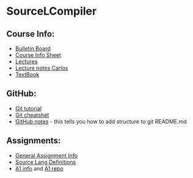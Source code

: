 # SourceLCompiler
## Course Info:
* [Bulletin Board](https://csc.cdf.toronto.edu/mybb/forumdisplay.php?fid=388) 
* [Course Info Sheet](https://csc.cdf.toronto.edu/mybb/attachment.php?aid=644)
* [Lectures](https://csc.cdf.toronto.edu/mybb/forumdisplay.php?fid=389)
* [Lecture notes Carlos](https://docs.google.com/folderview?id=0B2GH2h0Jm7xZT2hiYlNfLWItSzg&usp=docslist_api)
* [TextBook](https://drive.google.com/file/d/0B5r0iTwYE37PMmtMeF9mNlFadE4xQl9ibDRuWHY0WkF4OEZn/view?usp=sharing)

## GitHub:
* [Git tutorial](http://rogerdudler.github.io/git-guide/)
* [Git cheatshet](https://training.github.com/kit/downloads/github-git-cheat-sheet.pdf)
* [GitHub notes](https://github.com/adam-p/markdown-here/wiki/Markdown-Cheatsheet#lists) - this tells you how to add structure to git README.md

## Assignments:
* [General Assignment Info](https://csc.cdf.toronto.edu/mybb/attachment.php?aid=645)
* [Source Lang Definitions](https://csc.cdf.toronto.edu/mybb/attachment.php?aid=646)
* [A1 info](https://csc.cdf.toronto.edu/mybb/forumdisplay.php?fid=390) and [A1 repo](https://github.com/charlee593/SourceLCompiler/tree/master/A1_Repo)
  


